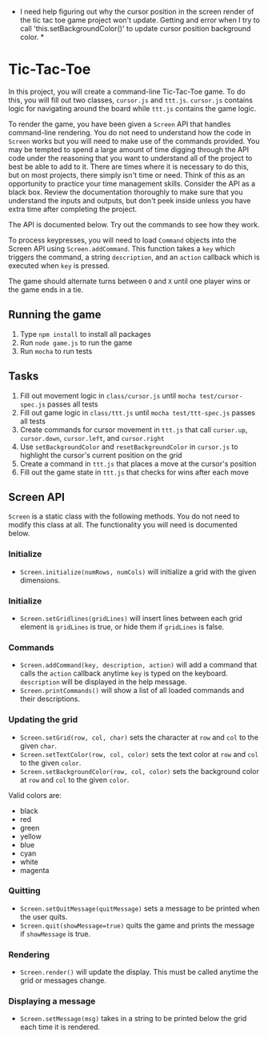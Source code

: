 * I need help figuring out why the cursor position in the screen render of the tic tac toe game project won't update.
Getting and error when I try to call 'this.setBackgroundColor()' to update cursor position background color. *

# Tic-Tac-Toe

In this project, you will create a command-line Tic-Tac-Toe game. To do this,
you will fill out two classes, `cursor.js` and `ttt.js`. `cursor.js` contains
logic for navigating around the board while `ttt.js` contains the game logic.

To render the game, you have been given a `Screen` API that handles
command-line rendering. You do not need to understand how the code in `Screen`
works but you will need to make use of the commands provided.  You may be
tempted to spend a large amount of time digging through the API code under
the reasoning that you want to understand all of the project to best be able to add
to it.  There are times where it is necessary to do this, but on most projects, there
simply isn't time or need.  Think of this as an opportunity to practice your time
management skills.  Consider the API as a black box.  Review the documentation
thoroughly to make sure that you understand the inputs and outputs, but don't
peek inside unless you have extra time after completing the project.

The API is documented below. Try out the commands to see how they work.

To process keypresses, you will need to load `Command` objects into the Screen
API using `Screen.addCommand`. This function takes a `key` which triggers the
command, a string `description`, and an `action` callback which is executed
when `key` is pressed.

The game should alternate turns between `O` and `X` until one player wins or
the game ends in a tie.

## Running the game

1. Type `npm install` to install all packages
2. Run `node game.js` to run the game
3. Run `mocha` to run tests

## Tasks

1. Fill out movement logic in `class/cursor.js` until `mocha
   test/cursor-spec.js` passes all tests
2. Fill out game logic in `class/ttt.js` until `mocha test/ttt-spec.js` passes
   all tests
3. Create commands for cursor movement in `ttt.js` that call `cursor.up`,
   `cursor.down`, `cursor.left`, and `cursor.right`
4. Use `setBackgroundColor` and `resetBackgroundColor` in `cursor.js` to
   highlight the cursor's current position on the grid
5. Create a command in `ttt.js` that places a move at the cursor's position
6. Fill out the game state in `ttt.js` that checks for wins after each move

## Screen API

`Screen` is a static class with the following methods. You do not need to
modify this class at all. The functionality you will need is documented below.

### Initialize

* `Screen.initialize(numRows, numCols)` will initialize a grid with the given
  dimensions.

### Initialize

* `Screen.setGridlines(gridLines)` will insert lines between each grid element
  is `gridLines` is true, or hide them if `gridLines` is false.

### Commands

* `Screen.addCommand(key, description, action)` will add a command that calls
  the `action` callback anytime `key` is typed on the keyboard. `description`
  will be displayed in the help message.
* `Screen.printCommands()` will show a list of all loaded commands and their
  descriptions.

### Updating the grid

* `Screen.setGrid(row, col, char)` sets the character at `row` and `col` to
  the given `char`.
* `Screen.setTextColor(row, col, color)` sets the text color at `row` and
  `col` to the given `color`.
* `Screen.setBackgroundColor(row, col, color)` sets the background color at
  `row` and `col` to the given `color`.

Valid colors are:
  * black
  * red
  * green
  * yellow
  * blue
  * cyan
  * white
  * magenta

### Quitting

* `Screen.setQuitMessage(quitMessage)` sets a message to be printed when the
  user quits.
* `Screen.quit(showMessage=true)` quits the game and prints the message if
  `showMessage` is true.

### Rendering

* `Screen.render()` will update the display. This must be called anytime the
  grid or messages change.

### Displaying a message

* `Screen.setMessage(msg)` takes in a string to be printed below the grid each
  time it is rendered.

